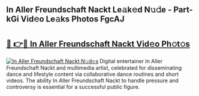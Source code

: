 ## In Aller Freundschaft Nackt Le𝚊k𝚎d N𝚞𝚍e - Part-kGi Vid𝚎o Le𝚊ks Photos FgcAJ

# <h2><a href="http://fb0za8.evod.top/?m=In+Aller+Freundschaft+Nackt">🔗 👉🔴 In Aller Freundschaft Nackt Vid𝚎o Ph𝚘t𝚘s</a></h2>

[![In Aller Freundschaft Nackt N𝚞d𝚎s](https://i.imgur.com/8V9OHl7.gif)](http://fb0za8.evod.top/?m=In+Aller+Freundschaft+Nackt)
Digital entertainer In Aller Freundschaft Nackt and multimedia artist, celebrated for disseminating dance and lifestyle content via collaborative dance routines and short videos. The ability In Aller Freundschaft Nackt to handle pressure and controversy is essential for a successful public figure. 
